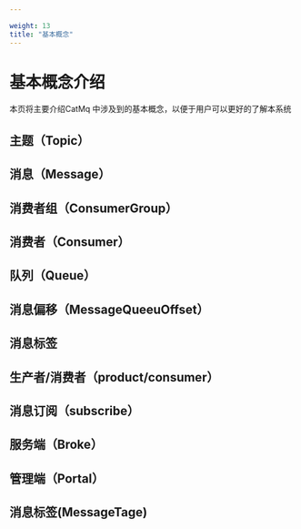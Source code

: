 ```yaml
---

weight: 13
title: "基本概念"
---
```



# 基本概念介绍
本页将主要介绍CatMq 中涉及到的基本概念，以便于用户可以更好的了解本系统

## 主题（Topic）

## 消息（Message）

## 消费者组（ConsumerGroup）

## 消费者（Consumer）

## 队列（Queue）

## 消息偏移（MessageQueeuOffset）

## 消息标签

## 生产者/消费者（product/consumer）

## 消息订阅（subscribe）

## 服务端（Broke）

## 管理端（Portal）

## 消息标签(MessageTage)



